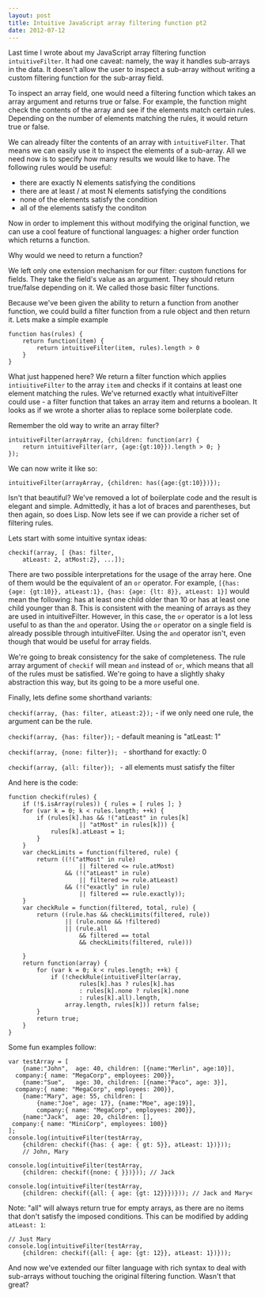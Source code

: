 ```yaml
---
layout: post
title: Intuitive JavaScript array filtering function pt2
date: 2012-07-12
---
```


Last time I wrote about my JavaScript array filtering function `intuitiveFilter`. It had one caveat: namely, the way it handles sub-arrays in the data. It doesn't allow the user to inspect a sub-array without writing a custom filtering function for the sub-array field.

To inspect an array field, one would need a filtering function which takes an array argument and returns true or false. For example, the function might check the contents of the array and see if the elements match certain rules. Depending on the number of elements matching the rules, it would return true or false.

We can already filter the contents of an array with `intuitiveFilter`. That means we can easily use it to inspect the elements of a sub-array. All we need now is to specify how many results we would like to have. The following rules would be useful:

*   there are exactly N elements satisfying the conditions
*   there are at least / at most N elements satisfying the conditions
*   none of the elements satisfy the condition
*   all of the elements satisfy the conditon

Now in order to implement this without modifying the original function, we can use a cool feature of functional languages: a higher order function which returns a function.

Why would we need to return a function?

We left only one extension mechanism for our filter: custom functions for fields. They take the field's value as an argument. They should return true/false depending on it. We called those basic filter functions.

Because we've been given the ability to return a function from another function, we could build a filter function from a rule object and then return it. Lets make a simple example

    function has(rules) {
        return function(item) {
            return intuitiveFilter(item, rules).length > 0
        }
    }

What just happened here? We return a filter function which applies `intiuitiveFilter` to the array `item` and checks if it contains at least one element matching the rules. We've returned exactly what intuitiveFilter could use - a filter function that takes an array item and returns a boolean. It looks as if we wrote a shorter alias to replace some boilerplate code.

Remember the old way to write an array filter?

    intuitiveFilter(arrayArray, {children: function(arr) { 
        return intuitiveFilter(arr, {age:{gt:10}}).length > 0; }
    });

We can now write it like so:

    intuitiveFilter(arrayArray, {children: has({age:{gt:10}})});

Isn't that beautiful? We've removed a lot of boilerplate code and the result is elegant and simple. Admittedly, it has a lot of braces and parentheses, but then again, so does Lisp. Now lets see if we can provide a richer set of filtering rules.

Lets start with some intuitive syntax ideas:


    checkif(array, [ {has: filter,
        atLeast: 2, atMost:2}, ...]);

There are two possible interpretations for the usage of the array here. One of 
them would be the equivalent of an `or` operator. For example, 
`[{has: {age: {gt:10}}, atLeast:1}, {has: {age: {lt: 8}}, atLeast: 1}]` would 
mean the following: has at least one child older than 10 or has at least one 
child younger than 8. This is consistent with the meaning of arrays as they are 
used in intuitiveFilter. However, in this case, the `or` operator is a lot less 
useful to as than the `and` operator. Using the `or` operator on a single field 
is already possible through intuitiveFilter. Using the `and` operator isn't, 
even though that would be useful for array fields.

We're going to break consistency for the sake of completeness. The rule array 
argument of `checkif` will mean `and` instead of `or`, which means that all of 
the rules must be satisfied. We're going to have a slightly shaky abstraction 
this way, but its going to be a more useful one.

Finally, lets define some shorthand variants:

`checkif(array, {has: filter, atLeast:2});` - if we only need one rule, the 
argument can be the rule.

`checkif(array, {has: filter});` - default meaning is "atLeast: 1"

`checkif(array, {none: filter}); ` - shorthand for exactly: 0

`checkif(array, {all: filter}); ` - all elements must satisfy the filter

And here is the code:

    function checkif(rules) {
        if (!$.isArray(rules)) { rules = [ rules ]; }
        for (var k = 0; k < rules.length; ++k) {
            if (rules[k].has && !("atLeast" in rules[k] 
                        || "atMost" in rules[k])) {
                rules[k].atLeast = 1;
            }
        }
        var checkLimits = function(filtered, rule) {
            return ((!("atMost" in rule)
                        || filtered <= rule.atMost)
                    && (!("atLeast" in rule)
                        || filtered >= rule.atLeast)
                    && (!("exactly" in rule)
                        || filtered == rule.exactly));
        }
        var checkRule = function(filtered, total, rule) {
            return ((rule.has && checkLimits(filtered, rule))
                    || (rule.none && !filtered)
                    || (rule.all 
                        && filtered == total 
                        && checkLimits(filtered, rule)))

        }
        return function(array) {
            for (var k = 0; k < rules.length; ++k) {
                if (!checkRule(intuitiveFilter(array, 
                        rules[k].has ? rules[k].has 
                        : rules[k].none ? rules[k].none
                        : rules[k].all).length, 
                    array.length, rules[k])) return false;
            }
            return true;
        }
    }

Some fun examples follow:

    var testArray = [
        {name:"John",  age: 40, children: [{name:"Merlin", age:10}],
      company:{ name: "MegaCorp", employees: 200}},
        {name:"Sue",   age: 30, children: [{name:"Paco", age: 3}],
      company:{ name: "MegaCorp", employees: 200}},
        {name:"Mary", age: 55, children: [
            {name:"Joe", age: 17}, {name:"Moe", age:19}],
            company:{ name: "MegaCorp", employees: 200}},
        {name:"Jack",  age: 20, children: [],
     company:{ name: "MiniCorp", employees: 100}}
    ];
    console.log(intuitiveFilter(testArray,
        {children: checkif({has: { age: { gt: 5}}, atLeast: 1})}));
        // John, Mary

    console.log(intuitiveFilter(testArray,
        {children: checkif({none: { }})})); // Jack

    console.log(intuitiveFilter(testArray,
        {children: checkif({all: { age: {gt: 12}}})})); // Jack and Mary<

Note: "all" will always return true for empty arrays, as there are no items that 
don't satisfy the imposed conditions. This can be modified by adding 
`atLeast: 1`:

    // Just Mary
    console.log(intuitiveFilter(testArray,
        {children: checkif({all: { age: {gt: 12}}, atLeast: 1})}));

And now we've extended our filter language with rich syntax to deal with sub-arrays without touching the original filtering function. Wasn't that great?